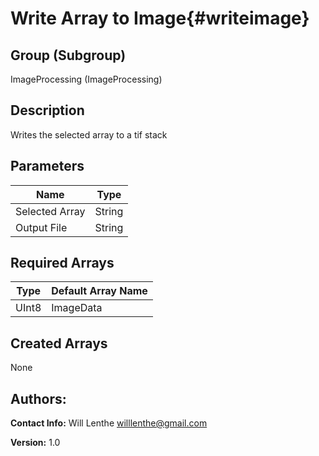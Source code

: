 Write Array to Image{#writeimage}
=====

## Group (Subgroup) ##
ImageProcessing (ImageProcessing)


## Description ##
Writes the selected array to a tif stack

## Parameters ##
| Name             | Type |
|------------------|------|
| Selected Array | String |
| Output File| String |

## Required Arrays ##

| Type | Default Array Name | 
|------|--------------------|
| UInt8  | ImageData     |


## Created Arrays ##
None



## Authors: ##

**Contact Info:** Will Lenthe willlenthe@gmail.com

**Version:** 1.0


